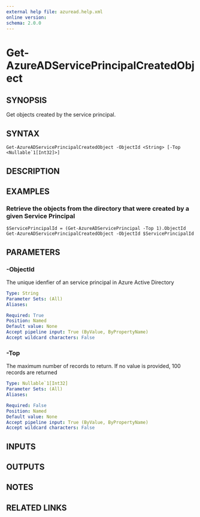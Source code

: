```yaml
---
external help file: azuread.help.xml
online version: 
schema: 2.0.0
---
```


# Get-AzureADServicePrincipalCreatedObject

## SYNOPSIS
Get objects created by the service principal.

## SYNTAX

```
Get-AzureADServicePrincipalCreatedObject -ObjectId <String> [-Top <Nullable`1[Int32]>]
```

## DESCRIPTION

## EXAMPLES

### Retrieve the objects from the directory that were created by a given Service Principal
```
$ServicePrincipalId = (Get-AzureADServicePrincipal -Top 1).ObjectId
Get-AzureADServicePrincipalCreatedObject -ObjectId $ServicePrincipalId
```

## PARAMETERS

### -ObjectId
The unique idenfier of an service principal in Azure Active Directory

```yaml
Type: String
Parameter Sets: (All)
Aliases: 

Required: True
Position: Named
Default value: None
Accept pipeline input: True (ByValue, ByPropertyName)
Accept wildcard characters: False
```

### -Top
The maximum number of records to return.
If no value is provided, 100 records are returned

```yaml
Type: Nullable`1[Int32]
Parameter Sets: (All)
Aliases: 

Required: False
Position: Named
Default value: None
Accept pipeline input: True (ByValue, ByPropertyName)
Accept wildcard characters: False
```

## INPUTS

## OUTPUTS

## NOTES

## RELATED LINKS

